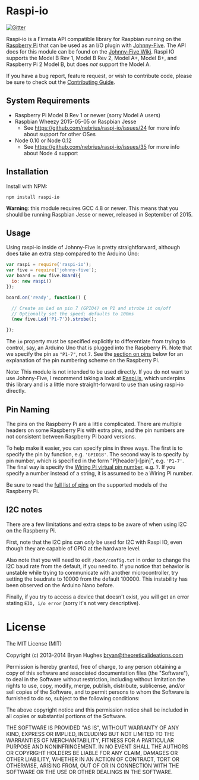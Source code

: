 Raspi-io
========

[![Gitter](https://badges.gitter.im/Join%20Chat.svg)](https://gitter.im/nebrius/raspi-io?utm_source=badge&utm_medium=badge&utm_campaign=pr-badge&utm_content=badge)

Raspi-io is a Firmata API compatible library for Raspbian running on the [Raspberry Pi](http://www.raspberrypi.org/) that
can be used as an I/O plugin with [Johnny-Five](https://github.com/rwaldron/johnny-five). The API docs for this module can be
found on the [Johnny-Five Wiki](https://github.com/rwaldron/johnny-five/wiki/IO-Plugins). Raspi IO supports the Model B Rev 1, Model B Rev 2, Model A+, Model B+, and Raspberry Pi 2 Model B, but does _not_ support the Model A.

If you have a bug report, feature request, or wish to contribute code, please be sure to check out the [Contributing Guide](/CONTRIBUTING.md).

## System Requirements

- Raspberry Pi Model B Rev 1 or newer (sorry Model A users)
- Raspbian Wheezy 2015-05-05 or Raspbian Jesse
  - See https://github.com/nebrius/raspi-io/issues/24 for more info about support for other OSes
- Node 0.10 or Node 0.12
  - See https://github.com/nebrius/raspi-io/issues/35 for more info about Node 4 support

## Installation

Install with NPM:

```
npm install raspi-io
```

**Warning**: this module requires GCC 4.8 or newer. This means that you should be running Raspbian Jesse or newer, released in September of 2015.

## Usage

Using raspi-io inside of Johnny-Five is pretty straightforward, although does take an extra step compared to the Arduino Uno:

```JavaScript
var raspi = require('raspi-io');
var five = require('johnny-five');
var board = new five.Board({
  io: new raspi()
});

board.on('ready', function() {

  // Create an Led on pin 7 (GPIO4) on P1 and strobe it on/off
  // Optionally set the speed; defaults to 100ms
  (new five.Led('P1-7')).strobe();

});
```

The ```io``` property must be specified explicitly to differentiate from trying to control, say, an Arduino Uno that is plugged into the Raspberry Pi. Note that we specify the pin as ```"P1-7"```, not ```7```. See the [section on pins](#pin-naming) below for an explanation of the pin numbering scheme on the Raspberry Pi.

Note: This module is not intended to be used directly. If you do not want to use Johnny-Five, I recommend taking a look at [Raspi.js](https://github.com/bryan-m-hughes/raspi), which underpins this library and is a little more straight-forward to use than using raspi-io directly.

## Pin Naming

The pins on the Raspberry Pi are a little complicated. There are multiple headers on some Raspberry Pis with extra pins, and the pin numbers are not consistent between Raspberry Pi board versions.

To help make it easier, you can specify pins in three ways. The first is to specify the pin by function, e.g. ```'GPIO18'```. The second way is to specify by pin number, which is specified in the form "P[header]-[pin]", e.g. ```'P1-7'```. The final way is specify the [Wiring Pi virtual pin number](http://wiringpi.com/pins/), e.g. ```7```. If you specify a number instead of a string, it is assumed to be a Wiring Pi number.

Be sure to read the [full list of pins](https://github.com/nebrius/raspi-io/wiki/Pin-Information) on the supported models of the Raspberry Pi.

## I2C notes

There are a few limitations and extra steps to be aware of when using I2C on the Raspberry Pi.

First, note that the I2C pins can _only_ be used for I2C with Raspi IO, even though they are capable of GPIO at the hardware level.

Also note that you will need to edit ```/boot/config.txt``` in order to change the I2C baud rate from the default, if you need to. If you notice that behavior is unstable while trying to communicate with another microcontroller, try setting the baudrate to 10000 from the default 100000. This instability has been observed on the Arduino Nano before.

Finally, if you try to access a device that doesn't exist, you will get an error stating ```EIO, i/o error``` (sorry it's not very descriptive).

License
=======

The MIT License (MIT)

Copyright (c) 2013-2014 Bryan Hughes bryan@theoreticalideations.com

Permission is hereby granted, free of charge, to any person obtaining a copy
of this software and associated documentation files (the "Software"), to deal
in the Software without restriction, including without limitation the rights
to use, copy, modify, merge, publish, distribute, sublicense, and/or sell
copies of the Software, and to permit persons to whom the Software is
furnished to do so, subject to the following conditions:

The above copyright notice and this permission notice shall be included in
all copies or substantial portions of the Software.

THE SOFTWARE IS PROVIDED "AS IS", WITHOUT WARRANTY OF ANY KIND, EXPRESS OR
IMPLIED, INCLUDING BUT NOT LIMITED TO THE WARRANTIES OF MERCHANTABILITY,
FITNESS FOR A PARTICULAR PURPOSE AND NONINFRINGEMENT. IN NO EVENT SHALL THE
AUTHORS OR COPYRIGHT HOLDERS BE LIABLE FOR ANY CLAIM, DAMAGES OR OTHER
LIABILITY, WHETHER IN AN ACTION OF CONTRACT, TORT OR OTHERWISE, ARISING FROM,
OUT OF OR IN CONNECTION WITH THE SOFTWARE OR THE USE OR OTHER DEALINGS IN
THE SOFTWARE.
